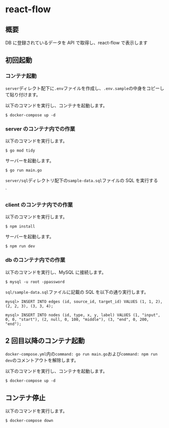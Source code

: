 # react-flow

## 概要

DB に登録されているデータを API で取得し、react-flow で表示します

## 初回起動

### コンテナ起動

`server`ディレクト配下に`.env`ファイルを作成し、`.env.sample`の中身をコピーして貼り付けます。

以下のコマンドを実行し、コンテナを起動します。

```
$ docker-compose up -d
```

### server のコンテナ内での作業

以下のコマンドを実行します。

```
$ go mod tidy
```

サーバーを起動します。

```
$ go run main.go
```

`server/sql`ディレクトリ配下の`sample-data.sql`ファイルの SQL を実行する

`

### client のコンテナ内での作業

以下のコマンドを実行します。

```
$ npm install
```

サーバーを起動します。

```
$ npm run dev
```

### db のコンテナ内での作業

以下のコマンドを実行し、MySQL に接続します。

```
$ mysql -u root -ppassword
```

`sql/sample-data.sql`ファイルに記載の SQL を以下の通り実行します。

```
mysql> INSERT INTO edges (id, source_id, target_id) VALUES (1, 1, 2), (2, 2, 3), (3, 3, 4);
```

```
mysql> INSERT INTO nodes (id, type, x, y, label) VALUES (1, "input", 0, 0, "start"), (2, null, 0, 100, "middle"), (3, "end", 0, 200, "end");
```

## 2 回目以降のコンテナ起動

`docker-compose.yml`内の`command: go run main.go`および`command: npm run dev`のコメントアウトを解除します。

以下のコマンドを実行し、コンテナを起動します。

```
$ docker-compose up -d
```

## コンテナ停止

以下のコマンドを実行します。

```
$ docker-compose down
```
